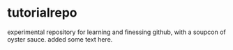 # tutorialrepo
experimental repository for learning and finessing github, with a soupcon of oyster sauce.
added some text here.